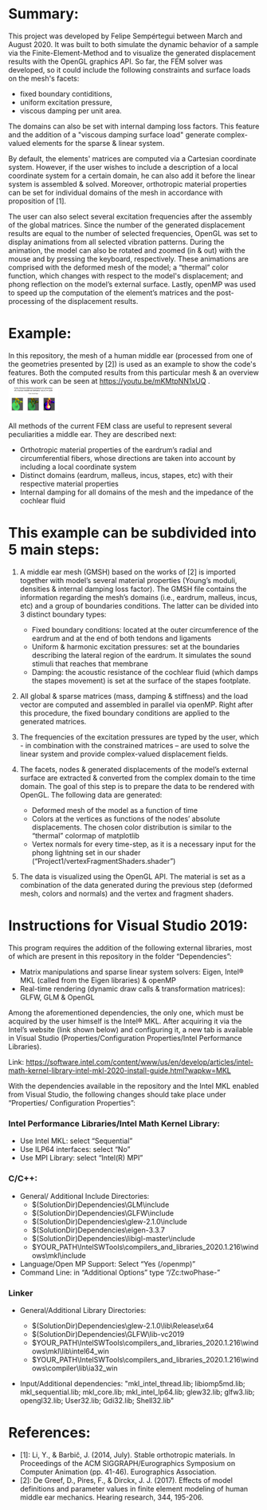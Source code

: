 # Summary:

This project was developed by Felipe Sempértegui between March and August 2020. It was built to both simulate the dynamic behavior of a sample via the Finite-Element-Method and to visualize the generated displacement results with the OpenGL graphics API. So far, the FEM solver was developed, so it could include the following constraints and surface loads on the mesh's facets:
* fixed boundary contiditions,
* uniform excitation pressure,
* viscous damping per unit area.

The domains can also be set with internal damping loss factors. This feature and the addition of a "viscous damping surface load" generate complex-valued elements for the sparse & linear system. 

By default, the elements' matrices are computed via a Cartesian coordinate system. However, if the user wishes to include a description of a local coordinate system for a certain domain, he can also add it before the linear system is assembled & solved. Moreover, orthotropic material properties can be set for individual domains of the mesh in accordance with proposition of [1].

The user can also select several excitation frequencies after the assembly of the global matrices. Since the number of the generated displacement results are equal to the number of selected frequencies, OpenGL was set to display animations from all selected vibration patterns. During the animation, the model can also be rotated and zoomed (in & out) with the mouse and by pressing the keyboard, respectively. These animations are comprised with the deformed mesh of the model; a “thermal” color function, which changes with respect to the model's displacement; and phong reflection on the model’s external surface. Lastly, openMP was used to speed up the computation of the element’s matrices and the post-processing of the displacement results.

# Example:

In this repository, the mesh of a human middle ear (processed from one of the geometries presented by [2]) is used as an example to show the code's features. Both the computed results from this particular mesh & an overview of this work can be seen at https://youtu.be/mKMtpNN1xUQ .
<img src="images/presentation.png" width="100" >

All methods of the current FEM class are useful to represent several peculiarities a middle ear. They are described next:
* Orthotropic material properties of the eardrum’s radial and circumferential fibers, whose directions are taken into account by including a local coordinate system
* Distinct domains (eardrum, malleus, incus, stapes, etc) with their respective material properties
* Internal damping for all domains of the mesh and the impedance of the cochlear fluid

# This example can be subdivided into 5 main steps:

1. A middle ear mesh (GMSH) based on the works of [2] is imported together with model’s several material properties (Young’s moduli, densities & internal damping loss factor). The GMSH file contains the information regarding the mesh’s domains (i.e., eardrum, malleus, incus, etc) and a group of boundaries conditions. The latter can be divided into 3 distinct boundary types:
   * Fixed boundary conditions: located at the outer circumference of the eardrum and at the end of both tendons and ligaments
   * Uniform & harmonic excitation pressures: set at the boundaries describing the lateral region of the eardrum. It simulates the sound stimuli that reaches that membrane
   * Damping: the acoustic resistance of the cochlear fluid (which damps the stapes movement) is set at the surface of the stapes footplate.

2. All global & sparse matrices (mass, damping & stiffness) and the load vector are computed and assembled in parallel via openMP. Right after this procedure, the fixed boundary conditions are applied to the generated matrices.

3. The frequencies of the excitation pressures are typed by the user, which -  in combination with the constrained matrices – are used to solve the linear system and provide complex-valued displacement fields.

4. The facets, nodes & generated displacements of the model’s external surface are extracted & converted from the complex domain to the time domain. The goal of this step is to prepare the data to be rendered with OpenGL. The following data are generated:
   * Deformed mesh of the model as a function of time
   * Colors at the vertices as functions of the nodes’ absolute displacements. The chosen color distribution is similar to the “thermal” colormap of matplotlib
   * Vertex normals for every time-step, as it is a necessary input for the phong lightning set in our shader (“Project1/vertexFragmentShaders.shader”)
   
5. The data is visualized using the OpenGL API. The material is set as a combination of the data generated during the previous step (deformed mesh, colors and normals) and the vertex and fragment shaders.


# Instructions for Visual Studio 2019:

This program requires the addition of the following external libraries, most of which are present in this repository in the folder “Dependencies”:


* Matrix manipulations and sparse linear system solvers: Eigen, Intel® MKL (called from the Eigen libraries) & openMP
* Real-time rendering (dynamic draw calls & transformation matrices): GLFW, GLM & OpenGL

Among the aforementioned dependencies, the only one, which must be acquired by the user himself is the Intel® MKL. After acquiring it via the Intel’s website (link shown below) and configuring it, a new tab is available in Visual Studio (Properties/Configuration Properties/Intel Performance Libraries).

Link: https://software.intel.com/content/www/us/en/develop/articles/intel-math-kernel-library-intel-mkl-2020-install-guide.html?wapkw=MKL

With the dependencies available in the repository and the Intel MKL enabled from Visual Studio, the following changes should take place under “Properties/ Configuration Properties”:

### Intel Performance Libraries/Intel Math Kernel Library:
* Use Intel MKL: select “Sequential”
* Use ILP64 interfaces: select “No”
* Use MPI Library: select “Intel(R) MPI”

### C/C++:

* General/ Additional Include Directories:
   * $(SolutionDir)Dependencies\GLM\include
   * $(SolutionDir)Dependencies\GLFW\include
   * $(SolutionDir)Dependencies\glew-2.1.0\include
   * $(SolutionDir)Dependencies\eigen-3.3.7
   * $(SolutionDir)Dependencies\libigl-master\include
   * $YOUR_PATH\IntelSWTools\compilers_and_libraries_2020.1.216\windows\mkl\include
* Language/Open MP Support: Select “Yes (/openmp)”
* Command Line: in “Additional Options” type “/Zc:twoPhase-”

### Linker

* General/Additional Library Directories:
   * $(SolutionDir)Dependencies\glew-2.1.0\lib\Release\x64
   * $(SolutionDir)Dependencies\GLFW\lib-vc2019
   * $YOUR_PATH\IntelSWTools\compilers_and_libraries_2020.1.216\windows\mkl\lib\intel64_win
   * $YOUR_PATH\IntelSWTools\compilers_and_libraries_2020.1.216\windows\compiler\lib\ia32_win

* Input/Additional dependencies: "mkl_intel_thread.lib; libiomp5md.lib; mkl_sequential.lib; mkl_core.lib; mkl_intel_lp64.lib; glew32.lib; glfw3.lib; opengl32.lib; User32.lib; Gdi32.lib; Shell32.lib"




# References:
* [1]: Li, Y., & Barbič, J. (2014, July). Stable orthotropic materials. In Proceedings of the ACM SIGGRAPH/Eurographics Symposium on Computer Animation (pp. 41-46). Eurographics Association.
* [2]: De Greef, D., Pires, F., & Dirckx, J. J. (2017). Effects of model definitions and parameter values in finite element modeling of human middle ear mechanics. Hearing research, 344, 195-206.
